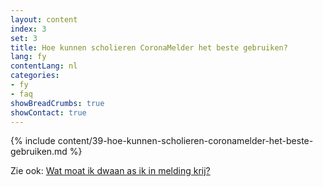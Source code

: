 ```yaml
---
layout: content
index: 3
set: 3
title: Hoe kunnen scholieren CoronaMelder het beste gebruiken?
lang: fy
contentLang: nl
categories:
- fy
- faq
showBreadCrumbs: true
showContact: true
---
```

{% include content/39-hoe-kunnen-scholieren-coronamelder-het-beste-gebruiken.md %}
 
Zie ook: [Wat moat ik dwaan as ik in melding krij?](/fy/faq/3-wat-als/)
